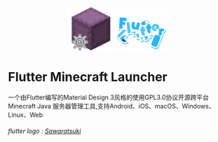 <p align="center"><img src="./assets/img/icon/icon.png"  width="20%" /><img src="./assets/img/logo/flutter.png"  width="25%" /></p>

# Flutter Minecraft Launcher

一个由Flutter编写的Material Design 3风格的使用GPL3.0协议开源跨平台 Minecraft Java 服务器管理工具,支持Android、iOS、macOS、Windows、Linux、Web

###### flutter logo : [Sawaratsuki](https://github.com/SAWARATSUKI)